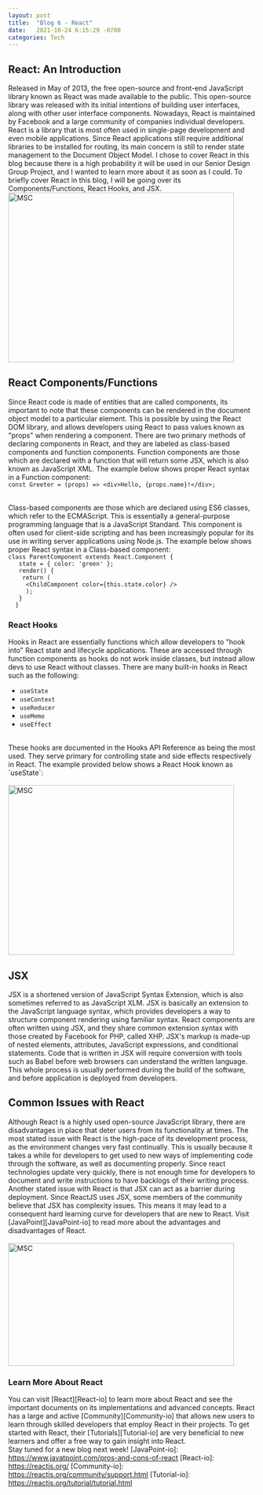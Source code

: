 ```yaml
---
layout: post
title:  "Blog 6 - React"
date:   2021-10-24 6:15:29 -0700
categories: Tech
---
```

## React: An Introduction
Released in May of 2013, the free open-source and front-end JavaScript library known as React was made available to the public. This open-source library was released with its initial intentions of building user interfaces, along with other user interface components. Nowadays, React is maintained by Facebook and a large community of companies individual developers. React is a library that is most often used in single-page development and even mobile applications. Since React applications still require additional libraries to be installed for routing, its main concern is still to render state management to the Document Object Model. I chose to cover React in this blog because there is a high probability it will be used in our Senior Design Group Project, and I wanted to learn more about it as soon as I could. To briefly cover React in this blog, I will be going over its Components/Functions, React Hooks, and JSX.
<br/>
<img src="https://miro.medium.com/max/770/1*dhGM4qRCvFHeDrICOXUJmw.png" alt="MSC" width="460" height="345">

## React Components/Functions 
Since React code is made of entities that are called components, its important to note that these components can be rendered in the document object model to a particular element. This is possible by using the React DOM library, and allows developers using React to pass values known as "props" when rendering a component. There are two primary methods of declaring components in React, and they are labeled as class-based components and function components. Function components are those which are declared with a function that will return some JSX, which is also known as JavaScript XML. The example below shows proper React syntax in a Function component:
<br/>
`const Greeter = (props) => <div>Hello, {props.name}!</div>;`
<br/><br/>

Class-based components are those which are declared using ES6 classes, which refer to the ECMAScript. This is essentially a general-purpose programming language that is a JavaScript Standard. This component is often used for client-side scripting and has been increasingly popular for its use in writing server applications using Node.js. The example below shows proper React syntax in a Class-based component:
<br/>`class ParentComponent extends React.Component {`
<br/>`   state = { color: 'green' };`
<br/>`   render() {`
<br/>`    return (`
<br/>`     <ChildComponent color={this.state.color} />`
<br/>`     );`
<br/>`   }`
<br/>`  }`
<br/>


### React Hooks
Hooks in React are essentially functions which allow developers to "hook into" React state and lifecycle applications. These are accessed through function components as hooks do not work inside classes, but instead allow devs to use React without classes. There are many built-in hooks in React such as the following:
<br/>
- `useState`
- `useContext`
- `useReducer`
- `useMemo`
- `useEffect`
<br/>
These hooks are documented in the Hooks API Reference as being the most used. They serve primary for controlling state and side effects respectively in React. The example provided below shows a React Hook known as `useState`:
<br/><br/>
<img src="https://sebhastian.com/react-hooks-introduction/feature-image.png?ezimgfmt=ng%3Awebp%2Fngcb1%2Frs%3Adevice%2Frscb1-2" alt="MSC" width="460" height="345">
<br/>

## JSX
JSX is a shortened version of JavaScript Syntax Extension, which is also sometimes referred to as JavaScript XLM. JSX is basically an extension to the JavaScript language syntax, which provides developers a way to structure component rendering using familiar syntax. React components are often written using JSX, and they share common extension syntax with those created by Facebook for PHP, called XHP. JSX's markup is made-up of nested elements, attributes, JavaScript expressions, and conditional statements. Code that is written in JSX will require conversion with tools such as Babel before web browsers can understand the written language. This whole process is usually performed during the build of the software, and before application is deployed from developers.

## Common Issues with React
Although React is a highly used open-source JavaScript library, there are disadvantages in place that deter users from its functionality at times. The most stated issue with React is the high-pace of its development process, as the environment changes very fast continually. This is usually because it takes a while for developers to get used to new ways of implementing code through the software, as well as documenting properly. Since react technologies update very quickly, there is not enough time for developers to document and write instructions to have backlogs of their writing process. Another stated issue with React is that JSX can act as a barrier during deployment. Since ReactJS uses JSX, some members of the community believe that JSX has complexity issues. This means it may lead to a consequent hard learning curve for developers that are new to React. Visit [JavaPoint][JavaPoint-io] to read more about the advantages and disadvantages of React.
<br/><br/>
<img src="https://miro.medium.com/max/1400/1*wQxgEiVsgG0o7ti45WuFTQ.png" alt="MSC" width="460" height="250">

### Learn More About React
You can visit [React][React-io] to learn more about React and see the important documents on its implementations and advanced concepts. React has a large and active [Community][Community-io] that allows new users to learn through skilled developers that employ React in their projects. To get started with React, their [Tutorials][Tutorial-io] are very beneficial to new learners and offer a free way to gain insight into React. 
<br/>
Stay tuned for a new blog next week!
[JavaPoint-io]: https://www.javatpoint.com/pros-and-cons-of-react
[React-io]: https://reactjs.org/ 
[Community-io]: https://reactjs.org/community/support.html 
[Tutorial-io]: https://reactjs.org/tutorial/tutorial.html

